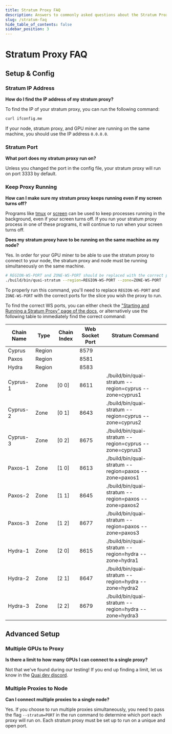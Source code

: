 ```yaml
---
title: Stratum Proxy FAQ
description: Answers to commonly asked questions about the Stratum Proxy.
slug: /stratum-faq
hide_table_of_contents: false
sidebar_position: 3
---
```


# Stratum Proxy FAQ

## Setup & Config

### Stratum IP Address

**How do I find the IP address of my stratum proxy?**

To find the IP of your stratum proxy, you can run the following command:

```bash
curl ifconfig.me
```

If your node, stratum proxy, and GPU miner are running on the same machine, you should use the IP address `0.0.0.0`.

### Stratum Port

**What port does my stratum proxy run on?**

Unless you changed the port in the config file, your stratum proxy will run on port 3333 by default.

### Keep Proxy Running

**How can I make sure my stratum proxy keeps running even if my screen turns off?**

Programs like [tmux](https://github.com/tmux/tmux/wiki) or [screen](https://www.gnu.org/software/screen/manual/screen.html) can be used to keep processes running in the background, even if your screen turns off. If you run your stratum proxy process in one of these programs, it will continue to run when your screen turns off.

**Does my stratum proxy have to be running on the same machine as my node?**

Yes. In order for your GPU miner to be able to use the stratum proxy to connect to your node, the stratum proxy and node must be running simultaneously on the same machine.

```bash
# REGION-WS-PORT and ZONE-WS-PORT should be replaced with the correct ports.
./build/bin/quai-stratum --region=REGION-WS-PORT --zone=ZONE-WS-PORT
```

To properly run this command, you'll need to replace `REGION-WS-PORT` and `ZONE-WS-PORT` with the correct ports for the slice you wish the proxy to run.

To find the correct WS ports, you can either check the ["Starting and Running a Stratum Proxy" page of the docs](../run-stratum/run-stratum.md#run), or alternatively use the following table to immediately find the correct command:

| Chain Name | Type   | Chain Index | Web Socket Port | Stratum Command                                         |
| ---------- | ------ | ----------- | --------------- | ------------------------------------------------------- |
| Cyprus     | Region |             | 8579            |                                                         |
| Paxos      | Region |             | 8581            |                                                         |
| Hydra      | Region |             | 8583            |                                                         |
| Cyprus-1   | Zone   | [0 0]       | 8611            | ./build/bin/quai-stratum --region=cyprus --zone=cyprus1 |
| Cyprus-2   | Zone   | [0 1]       | 8643            | ./build/bin/quai-stratum --region=cyprus --zone=cyprus2 |
| Cyprus-3   | Zone   | [0 2]       | 8675            | ./build/bin/quai-stratum --region=cyprus --zone=cyprus3 |
| Paxos-1    | Zone   | [1 0]       | 8613            | ./build/bin/quai-stratum --region=paxos --zone=paxos1   |
| Paxos-2    | Zone   | [1 1]       | 8645            | ./build/bin/quai-stratum --region=paxos --zone=paxos2   |
| Paxos-3    | Zone   | [1 2]       | 8677            | ./build/bin/quai-stratum --region=paxos --zone=paxos3   |
| Hydra-1    | Zone   | [2 0]       | 8615            | ./build/bin/quai-stratum --region=hydra --zone=hydra1   |
| Hydra-2    | Zone   | [2 1]       | 8647            | ./build/bin/quai-stratum --region=hydra --zone=hydra2   |
| Hydra-3    | Zone   | [2 2]       | 8679            | ./build/bin/quai-stratum --region=hydra --zone=hydra3   |

## Advanced Setup

### Multiple GPUs to Proxy

**Is there a limit to how many GPUs I can connect to a single proxy?**

Not that we've found during our testing! If you end up finding a limit, let us know in the [Quai dev discord](https://discord.gg/s8y8asPwNC).

### Multiple Proxies to Node

**Can I connect multiple proxies to a single node?**

Yes. If you choose to run multiple proxies simultaneously, you need to pass the flag `--stratum=PORT` in the run command to determine which port each proxy will run on. Each stratum proxy must be set up to run on a unique and open port.
